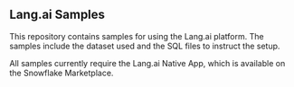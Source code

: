 ## Lang.ai Samples

This repository contains samples for using the Lang.ai platform. The samples include the dataset used and the SQL files to instruct the setup.

All samples currently require the Lang.ai Native App, which is available on the Snowflake Marketplace.